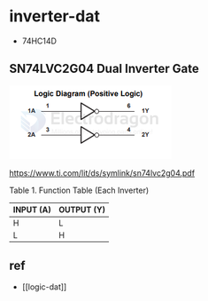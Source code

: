
# inverter-dat

- 74HC14D 



## SN74LVC2G04 Dual Inverter Gate

![](2025-03-25-15-51-07.png)

https://www.ti.com/lit/ds/symlink/sn74lvc2g04.pdf


Table 1. Function Table (Each Inverter)

| INPUT (A) | OUTPUT (Y) |
| --------- | ---------- |
| H         | L          |
| L         | H          |


## ref 

- [[logic-dat]]